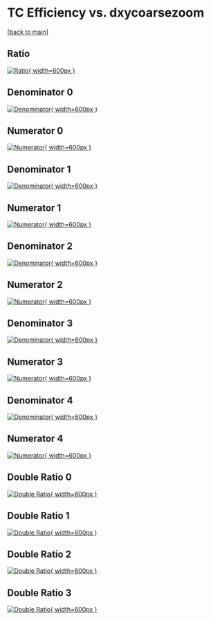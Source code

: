 # TC Efficiency vs. dxycoarsezoom

[[back to main](./)]



## Ratio

[![Ratio](../mtv/var/TC_xtr_0_0_eff_dxycoarsezoom.png){ width=600px }](../mtv/var/TC_xtr_0_0_eff_dxycoarsezoom.pdf)

## Denominator 0

[![Denominator](../mtv/den/TC_xtr_0_0_eff_dxycoarsezoom_den0.png){ width=600px }](../mtv/den/TC_xtr_0_0_eff_dxycoarsezoom_den0.pdf)

## Numerator 0

[![Numerator](../mtv/num/TC_xtr_0_0_eff_dxycoarsezoom_num0.png){ width=600px }](../mtv/num/TC_xtr_0_0_eff_dxycoarsezoom_num0.pdf)

## Denominator 1

[![Denominator](../mtv/den/TC_xtr_0_0_eff_dxycoarsezoom_den1.png){ width=600px }](../mtv/den/TC_xtr_0_0_eff_dxycoarsezoom_den1.pdf)

## Numerator 1

[![Numerator](../mtv/num/TC_xtr_0_0_eff_dxycoarsezoom_num1.png){ width=600px }](../mtv/num/TC_xtr_0_0_eff_dxycoarsezoom_num1.pdf)

## Denominator 2

[![Denominator](../mtv/den/TC_xtr_0_0_eff_dxycoarsezoom_den2.png){ width=600px }](../mtv/den/TC_xtr_0_0_eff_dxycoarsezoom_den2.pdf)

## Numerator 2

[![Numerator](../mtv/num/TC_xtr_0_0_eff_dxycoarsezoom_num2.png){ width=600px }](../mtv/num/TC_xtr_0_0_eff_dxycoarsezoom_num2.pdf)

## Denominator 3

[![Denominator](../mtv/den/TC_xtr_0_0_eff_dxycoarsezoom_den3.png){ width=600px }](../mtv/den/TC_xtr_0_0_eff_dxycoarsezoom_den3.pdf)

## Numerator 3

[![Numerator](../mtv/num/TC_xtr_0_0_eff_dxycoarsezoom_num3.png){ width=600px }](../mtv/num/TC_xtr_0_0_eff_dxycoarsezoom_num3.pdf)

## Denominator 4

[![Denominator](../mtv/den/TC_xtr_0_0_eff_dxycoarsezoom_den4.png){ width=600px }](../mtv/den/TC_xtr_0_0_eff_dxycoarsezoom_den4.pdf)

## Numerator 4

[![Numerator](../mtv/num/TC_xtr_0_0_eff_dxycoarsezoom_num4.png){ width=600px }](../mtv/num/TC_xtr_0_0_eff_dxycoarsezoom_num4.pdf)

## Double Ratio 0

[![Double Ratio](../mtv/ratio/TC_xtr_0_0_eff_dxycoarsezoom_ratio0.png){ width=600px }](../mtv/ratio/TC_xtr_0_0_eff_dxycoarsezoom_ratio0.pdf)

## Double Ratio 1

[![Double Ratio](../mtv/ratio/TC_xtr_0_0_eff_dxycoarsezoom_ratio1.png){ width=600px }](../mtv/ratio/TC_xtr_0_0_eff_dxycoarsezoom_ratio1.pdf)

## Double Ratio 2

[![Double Ratio](../mtv/ratio/TC_xtr_0_0_eff_dxycoarsezoom_ratio2.png){ width=600px }](../mtv/ratio/TC_xtr_0_0_eff_dxycoarsezoom_ratio2.pdf)

## Double Ratio 3

[![Double Ratio](../mtv/ratio/TC_xtr_0_0_eff_dxycoarsezoom_ratio3.png){ width=600px }](../mtv/ratio/TC_xtr_0_0_eff_dxycoarsezoom_ratio3.pdf)

